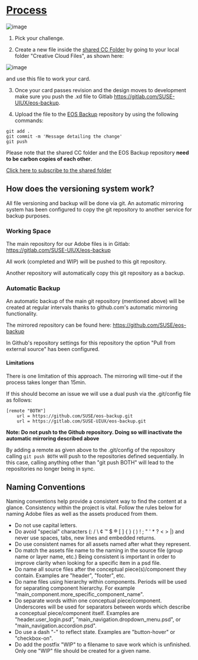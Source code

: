 [Process](https://xd.adobe.com/view/5b99c865-983a-473b-7c5a-8521cf2496f6-2da8/)
====
![image](/uploads/27a330e76ff3a11f260a32bfa71d676c/image.png)

1. Pick your challenge.

2. Create a new file inside the [shared CC Folder](https://adobe.ly/2KP6k9Y) by going to  your local folder "Creative Cloud Files", as shown here:

![image](/uploads/c60450cecc431821aff30b97580cf5f4/image.png)

 and use this file to work your card.   

3. Once your card passes revision and the design moves to development make sure you push the .xd file to Gitlab https://gitlab.com/SUSE-UIUX/eos-backup.

4. Upload the file to the [EOS Backup](https://gitlab.com/SUSE-UIUX/eos-backup) repository by using the following commands:

```
git add .
git commit -m 'Message detailing the change' 
git push
```

Please note that the shared CC folder and the EOS Backup repository **need to be carbon copies of each other**.

[Click here to subscribe to the shared folder](https://adobe.ly/2KP6k9Y)

## How does the versioning system work?
All file versioning and backup will be done via git. An automatic mirroring system has been configured to copy the git repository to another service for backup purposes.

### Working Space
The main repository for our Adobe files is in Gitlab: 
https://gitlab.com/SUSE-UIUX/eos-backup

All work (completed and WIP) will be pushed to this git repository. 

Another repository will automatically copy this git repository as a backup.

### Automatic Backup

An automatic backup of the main git repository (mentioned above) will be created at regular intervals thanks to github.com's automatic mirroring functionality.

The mirrored repository can be found here: 
https://github.com/SUSE/eos-backup

In Github's repository settings for this repository the option "Pull from external source" has been configured.

#### Limitations
There is one limitation of this approach. The mirroring will time-out if the process takes longer than 15min.

If this should become an issue we will use a dual push via the .git/config file as follows:
```
[remote "BOTH"]
	url = https://github.com/SUSE/eos-backup.git
	url = https://gitlab.com/SUSE-UIUX/eos-backup.git
```
__Note: Do not push to the Github repository. Doing so will inactivate the automatic mirroring described above__

By adding a remote as given above to the .git/config of the repository calling ```git push BOTH``` will push to the repositories defined sequentially. In this case, calling anything other than "git push BOTH" will lead to the repositories no longer being in sync. 
 

## Naming Conventions
Naming conventions help provide a consistent way to find the content at a glance. Consistency within the project is vital. Follow the rules below for naming Adobe files as well as the assets produced from them.

* Do not use capital letters.
* Do avoid "special" characters (: / \ ¢ ™ $ ® [ ] { } ( ) ! ; " ' * ? < > |) and never use spaces, tabs, new lines and embedded returns.
* Do use consistent names for all assets named after what they represent.
* Do match the assets file name to the naming in the source file (group name or layer name, etc.) Being consistent is important in order to improve clarity when looking for a specific item in a psd file.
* Do name all source files after the conceptual piece(s)/component they contain. Examples are "header", "footer", etc.
* Do name files using hierarchy within components. Periods will be used for separating component hierarchy. For example  "main_component.more_specific_component_name".
* Do separate words within one conceptual piece/component. Underscores will be used for separators between words which describe a conceptual piece/component itself. Examples are "header.user_login.psd",  "main_navigation.dropdown_menu.psd", or "main_navigation.accordion.psd".
* Do use a dash "-" to reflect state. Examples are "button-hover" or "checkbox-on".
* Do add the postfix "WIP" to a filename to save work which is unfinished. Only one "WIP" file should be created for a given name.


